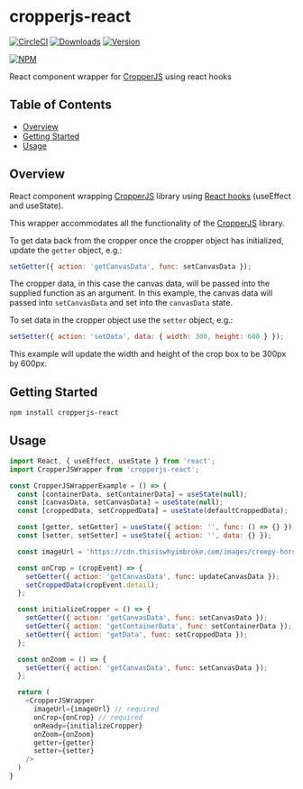 # cropperjs-react
[![CircleCI](https://circleci.com/gh/brandfolder/cropperjs-react/tree/master.svg?style=svg)](https://circleci.com/gh/brandfolder/cropperjs-react/tree/master) [![Downloads](https://img.shields.io/npm/dm/cropperjs-react.svg)](https://www.npmjs.com/package/cropperjs-react) [![Version](https://img.shields.io/npm/v/cropperjs-react.svg)](https://www.npmjs.com/package/cropperjs-react)

[![NPM](https://nodei.co/npm/cropperjs-react.svg?style=flat)](https://www.npmjs.com/package/cropperjs-react "View this project on npm")

React component wrapper for [CropperJS](https://fengyuanchen.github.io/cropperjs) using react hooks

## Table of Contents
- [Overview](#overview)
- [Getting Started](#getting-started)
- [Usage](#usage)

## Overview
React component wrapping [CropperJS](https://www.npmjs.com/package/cropperjs) library using [React hooks](https://reactjs.org/docs/hooks-overview.html) (useEffect and useState).

This wrapper accommodates all the functionality of the [CropperJS](https://www.npmjs.com/package/cropperjs) library. 

To get data back from the cropper once the cropper object has initialized, update the `getter` object, e.g.:
```js
setGetter({ action: 'getCanvasData', func: setCanvasData });
```  
The cropper data, in this case the canvas data, will be passed into the supplied function as an argument. In this example, the canvas data will passed into `setCanvasData` and set into the `canvasData` state.

To set data in the cropper object use the `setter` object, e.g.:
```js
setSetter({ action: 'setData', data: { width: 300, height: 600 } });
```
This example will update the width and height of the crop box to be 300px by 600px.

## Getting Started
```shell
npm install cropperjs-react
```

## Usage
```js
import React, { useEffect, useState } from 'react';
import CropperJSWrapper from 'cropperjs-react';

const CropperJSWrapperExample = () => {
  const [containerData, setContainerData] = useState(null);
  const [canvasData, setCanvasData] = useState(null);
  const [croppedData, setCroppedData] = useState(defaultCroppedData);

  const [getter, setGetter] = useState({ action: '', func: () => {} });
  const [setter, setSetter] = useState({ action: '', data: {} });

  const imageUrl = 'https://cdn.thisiswhyimbroke.com/images/creepy-horse-head-squirrel-feeder2.jpg';

  const onCrop = (cropEvent) => {
    setGetter({ action: 'getCanvasData', func: updateCanvasData });
    setCroppedData(cropEvent.detail);
  };

  const initializeCropper = () => {
    setGetter({ action: 'getCanvasData', func: setCanvasData });
    setGetter({ action: 'getContainerData', func: setContainerData });
    setGetter({ action: 'getData', func: setCroppedData });
  };

  const onZoom = () => {
    setGetter({ action: 'getCanvasData', func: setCanvasData });
  };

  return (
    <CropperJSWrapper
      imageUrl={imageUrl} // required
      onCrop={onCrop} // required
      onReady={initializeCropper}
      onZoom={onZoom}
      getter={getter}
      setter={setter}
    />
  )
}
```
